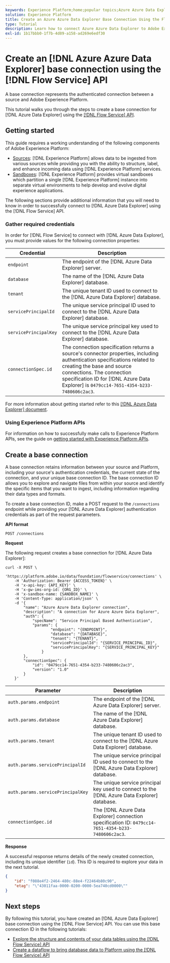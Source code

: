 ```yaml
---
keywords: Experience Platform;home;popular topics;Azure Azure Data Explorer;Azure Data Explorer;Azure Data Explorer
solution: Experience Platform
title: Create an Azure Azure Data Explorer Base Connection Using the Flow Service API
type: Tutorial
description: Learn how to connect Azure Azure Data Explorer to Adobe Experience Platform using the Flow Service API.
exl-id: 1b17bbb0-1f7b-4d89-a158-ad269e6edf30
---
```

# Create an [!DNL Azure Azure Data Explorer] base connection using the [!DNL Flow Service] API

A base connection represents the authenticated connection between a source and Adobe Experience Platform.

This tutorial walks you through the steps to create a base connection for [!DNL Azure Data Explorer] using the [[!DNL Flow Service] API](https://www.adobe.io/experience-platform-apis/references/flow-service/).


## Getting started

This guide requires a working understanding of the following components of Adobe Experience Platform:

* [Sources](../../../../home.md): [!DNL Experience Platform] allows data to be ingested from various sources while providing you with the ability to structure, label, and enhance incoming data using [!DNL Experience Platform] services.
* [Sandboxes](../../../../../sandboxes/home.md): [!DNL Experience Platform] provides virtual sandboxes which partition a single [!DNL Experience Platform] instance into separate virtual environments to help develop and evolve digital experience applications.

The following sections provide additional information that you will need to know in order to successfully connect to [!DNL Azure Data Explorer] using the [!DNL Flow Service] API.

### Gather required credentials

In order for [!DNL Flow Service] to connect with [!DNL Azure Data Explorer], you must provide values for the following connection properties:

| Credential | Description |
| ---------- | ----------- |
| `endpoint` | The endpoint of the [!DNL Azure Data Explorer] server. |
| `database` | The name of the [!DNL Azure Data Explorer] database. |
| `tenant` | The unique tenant ID used to connect to the [!DNL Azure Data Explorer] database. |
| `servicePrincipalId` | The unique service principal ID used to connect to the [!DNL Azure Data Explorer] database. |
| `servicePrincipalKey` | The unique service principal key used to connect to the [!DNL Azure Data Explorer] database. |
| `connectionSpec.id` | The connection specification returns a source's connector properties, including authentication specifications related to creating the base and source connections. The connection specification ID for [!DNL Azure Data Explorer] is `0479cc14-7651-4354-b233-7480606c2ac3`. |

For more information about getting started refer to this [[!DNL Azure Data Explorer] document](https://docs.microsoft.com/en-us/azure/data-explorer/kusto/management/access-control/how-to-authenticate-with-aad).

### Using Experience Platform APIs

For information on how to successfully make calls to Experience Platform APIs, see the guide on [getting started with Experience Platform APIs](../../../../../landing/api-guide.md).

## Create a base connection

A base connection retains information between your source and Platform, including your source's authentication credentials, the current state of the connection, and your unique base connection ID. The base connection ID allows you to explore and navigate files from within your source and identify the specific items that you want to ingest, including information regarding their data types and formats.

To create a base connection ID, make a POST request to the `/connections` endpoint while providing your [!DNL Azure Data Explorer] authentication credentials as part of the request parameters.

**API format**

```https
POST /connections
```

**Request**

The following request creates a base connection for [!DNL Azure Data Explorer]:

```shell
curl -X POST \
    'https://platform.adobe.io/data/foundation/flowservice/connections' \
    -H 'Authorization: Bearer {ACCESS_TOKEN}' \
    -H 'x-api-key: {API_KEY}' \
    -H 'x-gw-ims-org-id: {ORG_ID}' \
    -H 'x-sandbox-name: {SANDBOX_NAME}' \
    -H 'Content-Type: application/json' \
    -d '{
        "name": "Azure Azure Data Explorer connection",
        "description": "A connection for Azure Azure Data Explorer",
        "auth": {
            "specName": "Service Principal Based Authentication",
            "params": {
                    "endpoint": "{ENDPOINT}",
                    "database": "{DATABASE}",
                    "tenant": "{TENANT}",
                    "servicePrincipalId": "{SERVICE_PRINCIPAL_ID}",
                    "servicePrincipalKey": "{SERVICE_PRINCIPAL_KEY}"
                }
        },
        "connectionSpec": {
            "id": "0479cc14-7651-4354-b233-7480606c2ac3",
            "version": "1.0"
        }
    }'
```

| Parameter | Description |
| --------- | ----------- |
| `auth.params.endpoint` | The endpoint of the [!DNL Azure Data Explorer] server. |
| `auth.params.database` | The name of the [!DNL Azure Data Explorer] database. |
| `auth.params.tenant` | The unique tenant ID used to connect to the [!DNL Azure Data Explorer] database. |
| `auth.params.servicePrincipalId` | The unique service principal ID used to connect to the [!DNL Azure Data Explorer] database. |
| `auth.params.servicePrincipalKey` | The unique service principal key used to connect to the [!DNL Azure Data Explorer] database. |
| `connectionSpec.id` | The [!DNL Azure Data Explorer] connection specification ID: `0479cc14-7651-4354-b233-7480606c2ac3`. |

**Response**

A successful response returns details of the newly created connection, including its unique identifier (`id`). This ID is required to explore your data in the next tutorial.

```json
{
    "id": "f088e4f2-2464-480c-88e4-f22464b80c90",
    "etag": "\"43011faa-0000-0200-0000-5ea740cd0000\""
}
```

## Next steps

By following this tutorial, you have created an [!DNL Azure Data Explorer] base connection using the [!DNL Flow Service] API. You can use this base connection ID in the following tutorials:

* [Explore the structure and contents of your data tables using the [!DNL Flow Service] API](../../explore/tabular.md)
* [Create a dataflow to bring database data to Platform using the [!DNL Flow Service] API](../../collect/database-nosql.md)
